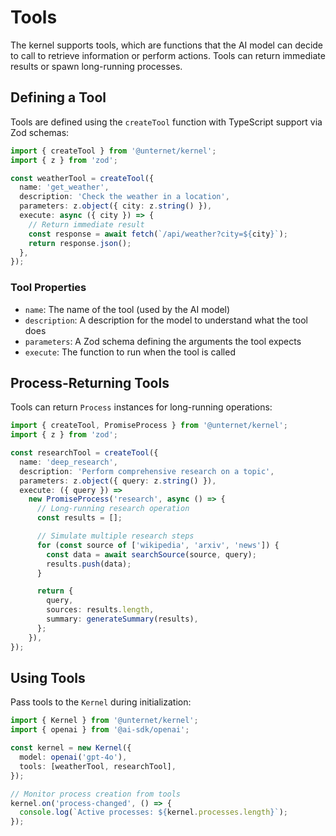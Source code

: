 # Tools

The kernel supports tools, which are functions that the AI model can decide to call to retrieve information or perform actions. Tools can return immediate results or spawn long-running processes.

## Defining a Tool

Tools are defined using the `createTool` function with TypeScript support via Zod schemas:

```typescript
import { createTool } from '@unternet/kernel';
import { z } from 'zod';

const weatherTool = createTool({
  name: 'get_weather',
  description: 'Check the weather in a location',
  parameters: z.object({ city: z.string() }),
  execute: async ({ city }) => {
    // Return immediate result
    const response = await fetch(`/api/weather?city=${city}`);
    return response.json();
  },
});
```

### Tool Properties

- `name`: The name of the tool (used by the AI model)
- `description`: A description for the model to understand what the tool does
- `parameters`: A Zod schema defining the arguments the tool expects
- `execute`: The function to run when the tool is called

## Process-Returning Tools

Tools can return `Process` instances for long-running operations:

```typescript
import { createTool, PromiseProcess } from '@unternet/kernel';
import { z } from 'zod';

const researchTool = createTool({
  name: 'deep_research',
  description: 'Perform comprehensive research on a topic',
  parameters: z.object({ query: z.string() }),
  execute: ({ query }) =>
    new PromiseProcess('research', async () => {
      // Long-running research operation
      const results = [];

      // Simulate multiple research steps
      for (const source of ['wikipedia', 'arxiv', 'news']) {
        const data = await searchSource(source, query);
        results.push(data);
      }

      return {
        query,
        sources: results.length,
        summary: generateSummary(results),
      };
    }),
});
```

## Using Tools

Pass tools to the `Kernel` during initialization:

```typescript
import { Kernel } from '@unternet/kernel';
import { openai } from '@ai-sdk/openai';

const kernel = new Kernel({
  model: openai('gpt-4o'),
  tools: [weatherTool, researchTool],
});

// Monitor process creation from tools
kernel.on('process-changed', () => {
  console.log(`Active processes: ${kernel.processes.length}`);
});
```
